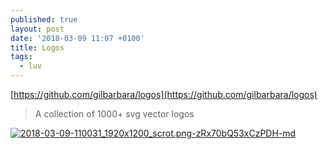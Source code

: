 ```yaml
---
published: true
layout: post
date: '2018-03-09 11:07 +0100'
title: Logos
tags:
  - luv
---
```

[https://github.com/gilbarbara/logos](https://github.com/gilbarbara/logos)

> A collection of 1000+ svg vector logos

[![2018-03-09-110031_1920x1200_scrot.png-zRx70bQ53xCzPDH-md](https://images.weserv.nl/?url=https://i.imgur.com/huD77pbl.png)](https://images.weserv.nl/?url=https://i.imgur.com/huD77pb.png)
